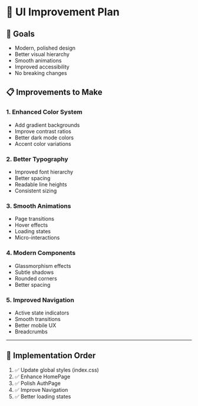 # 🎨 UI Improvement Plan

## 🎯 Goals
- Modern, polished design
- Better visual hierarchy
- Smooth animations
- Improved accessibility
- No breaking changes

## 📋 Improvements to Make

### 1. Enhanced Color System
- Add gradient backgrounds
- Improve contrast ratios
- Better dark mode colors
- Accent color variations

### 2. Better Typography
- Improved font hierarchy
- Better spacing
- Readable line heights
- Consistent sizing

### 3. Smooth Animations
- Page transitions
- Hover effects
- Loading states
- Micro-interactions

### 4. Modern Components
- Glassmorphism effects
- Subtle shadows
- Rounded corners
- Better spacing

### 5. Improved Navigation
- Active state indicators
- Smooth transitions
- Better mobile UX
- Breadcrumbs

---

## 🚀 Implementation Order

1. ✅ Update global styles (index.css)
2. ✅ Enhance HomePage
3. ✅ Polish AuthPage
4. ✅ Improve Navigation
5. ✅ Better loading states
